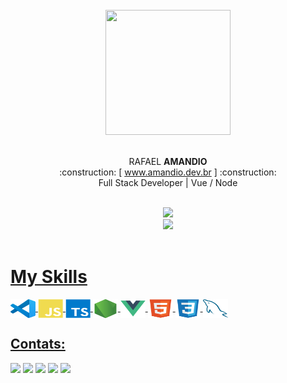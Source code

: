 <div></div>&nbsp

<div align="center"><img display="block" width="200" height="200" src="https://imgur.com/vRTnBnq.png" pointer-events="none"></div>&nbsp

<div align="center"><p>RAFAEL <b>AMANDIO</b> <br>
:construction:  [ <a href="www.amandio.dev.br" target="_blank">www.amandio.dev.br</a> ]  :construction: <br>
Full Stack Developer | Vue / Node </p>
</div>&nbsp

<div align="center">
  <a href="https://github.com/rafaamandio">
  <img height="180em" src="https://github-readme-stats-rafaamandio.vercel.app//api?username=rafaamandio&count_private=true&show_icons=true&theme=dracula"/>
  <br>
  <img height="180em" src="https://github-readme-stats.vercel.app/api/top-langs/?username=rafaamandio&layout=compact&langs_count=7&theme=dracula"/>  
</div>

<div style="display: inline_block"><br>
  <h1>My Skills</h1>
  <img align="center" alt="Rafa-VsCode" height="30" width="40" src="https://github.com/devicons/devicon/blob/master/icons/vscode/vscode-original.svg">
  <img align="center" alt="Rafa-Js" height="30" width="40" src="https://raw.githubusercontent.com/devicons/devicon/master/icons/javascript/javascript-plain.svg">
  <img align="center" alt="Rafa-Ts" height="30" width="40" src="https://raw.githubusercontent.com/devicons/devicon/master/icons/typescript/typescript-plain.svg">
  <img align="center" alt="Rafa-Node" height="30" width="40" src="https://github.com/devicons/devicon/blob/master/icons/nodejs/nodejs-original.svg">
  <img align="center" alt="Rafa-Vue" height="30" width="40" src="https://github.com/devicons/devicon/blob/master/icons/vuejs/vuejs-original.svg">
  <img align="center" alt="Rafa-HTML" height="30" width="40" src="https://raw.githubusercontent.com/devicons/devicon/master/icons/html5/html5-original.svg">
  <img align="center" alt="Rafa-CSS" height="30" width="40" src="https://raw.githubusercontent.com/devicons/devicon/master/icons/css3/css3-original.svg">
  <img align="center" alt="Rafa-SQL" height="30" width="40" src="https://github.com/devicons/devicon/blob/master/icons/mysql/mysql-original.svg">
  <br>
</div>  
  
##
  
<div>
  <h2>Contats:</h2>
  <a href="https://instagram.com/rafa_amandio" target="_blank"><img src="https://img.shields.io/badge/-Instagram-%23E4405F?style=for-the-badge&logo=instagram&logoColor=white" target="_blank"></a>
 	<a href="https://www.twitch.tv/rafaelamandio" target="_blank"><img src="https://img.shields.io/badge/Twitch-9146FF?style=for-the-badge&logo=twitch&logoColor=white" target="_blank"></a>
 <a href="https://discord.gg/leafaramandio#9519" target="_blank"><img src="https://img.shields.io/badge/Discord-7289DA?style=for-the-badge&logo=discord&logoColor=white" target="_blank"></a> 
  <a href = "mailto:rafael.amandio@gmail.com"><img src="https://img.shields.io/badge/-Gmail-%23333?style=for-the-badge&logo=gmail&logoColor=white" target="_blank"></a>
  <a href="https://www.linkedin.com/in/rafael-rocha-dantas-amandio-02951786" target="_blank"><img src="https://img.shields.io/badge/-LinkedIn-%230077B5?style=for-the-badge&logo=linkedin&logoColor=white" target="_blank"></a> 
</div> 
  
